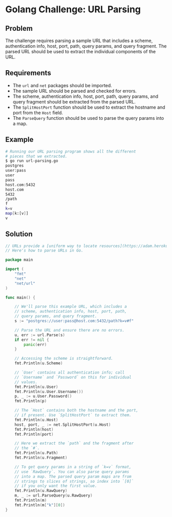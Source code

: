 # Golang Challenge: URL Parsing

## Problem

The challenge requires parsing a sample URL that includes a scheme, authentication info, host, port, path, query params, and query fragment. The parsed URL should be used to extract the individual components of the URL.

## Requirements

- The `url` and `net` packages should be imported.
- The sample URL should be parsed and checked for errors.
- The scheme, authentication info, host, port, path, query params, and query fragment should be extracted from the parsed URL.
- The `SplitHostPort` function should be used to extract the hostname and port from the `Host` field.
- The `ParseQuery` function should be used to parse the query params into a map.

## Example

```sh
# Running our URL parsing program shows all the different
# pieces that we extracted.
$ go run url-parsing.go 
postgres
user:pass
user
pass
host.com:5432
host.com
5432
/path
f
k=v
map[k:[v]]
v

```

## Solution

```go
// URLs provide a [uniform way to locate resources](https://adam.herokuapp.com/past/2010/3/30/urls_are_the_uniform_way_to_locate_resources/).
// Here's how to parse URLs in Go.

package main

import (
	"fmt"
	"net"
	"net/url"
)

func main() {

	// We'll parse this example URL, which includes a
	// scheme, authentication info, host, port, path,
	// query params, and query fragment.
	s := "postgres://user:pass@host.com:5432/path?k=v#f"

	// Parse the URL and ensure there are no errors.
	u, err := url.Parse(s)
	if err != nil {
		panic(err)
	}

	// Accessing the scheme is straightforward.
	fmt.Println(u.Scheme)

	// `User` contains all authentication info; call
	// `Username` and `Password` on this for individual
	// values.
	fmt.Println(u.User)
	fmt.Println(u.User.Username())
	p, _ := u.User.Password()
	fmt.Println(p)

	// The `Host` contains both the hostname and the port,
	// if present. Use `SplitHostPort` to extract them.
	fmt.Println(u.Host)
	host, port, _ := net.SplitHostPort(u.Host)
	fmt.Println(host)
	fmt.Println(port)

	// Here we extract the `path` and the fragment after
	// the `#`.
	fmt.Println(u.Path)
	fmt.Println(u.Fragment)

	// To get query params in a string of `k=v` format,
	// use `RawQuery`. You can also parse query params
	// into a map. The parsed query param maps are from
	// strings to slices of strings, so index into `[0]`
	// if you only want the first value.
	fmt.Println(u.RawQuery)
	m, _ := url.ParseQuery(u.RawQuery)
	fmt.Println(m)
	fmt.Println(m["k"][0])
}

```